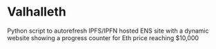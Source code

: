 # Valhalleth
Python script to autorefresh IPFS/IPFN hosted ENS site with a dynamic website showing a progress counter for Eth price reaching $10,000
